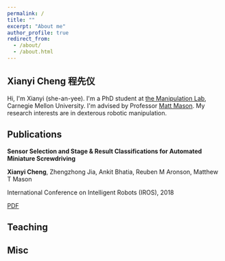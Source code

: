 ```yaml
---
permalink: /
title: ""
excerpt: "About me"
author_profile: true
redirect_from:
  - /about/
  - /about.html
---
```


Xianyi Cheng 程先仪
-----

Hi, I'm Xianyi (she-an-yee). I'm a PhD student at [the Manipulation Lab](http://mlab.ri.cmu.edu), Carnegie Mellon University. I'm advised by Professor [Matt Mason](http://www.cs.cmu.edu/~mason/). My research interests are in dexterous robotic manipulation.

## Publications

**Sensor Selection and Stage & Result Classifications for Automated Miniature Screwdriving**

**Xianyi Cheng**, Zhengzhong Jia, Ankit Bhatia, Reuben M Aronson, Matthew T Mason

International Conference on Intelligent Robots (IROS), 2018

[PDF](https://xianyicheng.github.io/files/cheng_iros18.pdf)

## Teaching 

## Misc